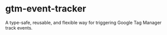 # gtm-event-tracker
A type-safe, reusable, and flexible way for triggering Google Tag Manager track events.
